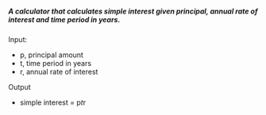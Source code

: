  ##### A calculator that calculates simple interest given principal, annual rate of interest and time period in years.
 Input: <br>
  * p, principal amount
  * t, time period in years
  * r, annual rate of interest
 
 Output  <br>
  * simple interest = p*t*r
